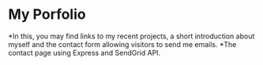 # My Porfolio
*In this, you may find links to my recent projects, a short introduction about myself and the contact form allowing visitors to send me emails.
*The contact page using Express and SendGrid API.
